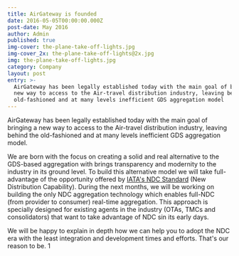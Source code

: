 ```yaml
---
title: AirGateway is founded
date: 2016-05-05T00:00:00.000Z
post-date: May 2016
author: Admin
published: true
img-cover: the-plane-take-off-lights.jpg
img-cover_2x: the-plane-take-off-lights@2x.jpg
img: the-plane-take-off-lights.jpg
category: Company
layout: post
entry: >-
  AirGateway has been legally established today with the main goal of bringing a
  new way to access to the Air-travel distribution industry, leaving behind the
  old-fashioned and at many levels inefficient GDS aggregation model
---
```

AirGateway has been legally established today with the main goal of bringing a new way to access to the Air-travel distribution industry, leaving behind the old-fashioned and at many levels inefficient GDS aggregation model.

We are born with the focus on creating a solid and real alternative to the GDS-based aggregation with brings transparency and modernity to the industry in its ground level. To build this alternative model we will take full-advantage of the opportunity offered by [IATA's NDC Standard](http://www.iata.org/whatwedo/airline-distribution/ndc/Pages/default.aspx) (New Distribution Capability). During the next months, we will be working on building the only NDC aggregation technology which enables full-NDC (from provider to consumer) real-time aggregation. This approach is specially designed for existing agents in the industry (OTAs, TMCs and consolidators) that want to take advantage of NDC sin its early days.

We will be happy to explain in depth how we can help you to adopt the NDC era with the least integration and development  times and efforts. That's our reason to be. 1
